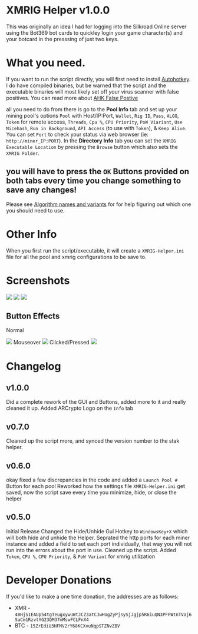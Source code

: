 # XMRIG Helper v1.0.0

This was originally an idea I had for logging into the Silkroad Online server using the Bot369 bot cards to quickley login your game character(s) and your botcard in the presssing of just two keys.

# What you need.

If you want to run the script directly, you will first need to install [Autohotkey](https://autohotkey.com/).
I do have compiled binaries, but be warned that the script and the executable binaries will most likely set off your virus scanner with false positives.
You can read more about [AHK False Postive](https://www.google.com/search?num=100&client=firefox-b-1-ab&ei=wzTaW5OyLMT4sgWuhrEY&q=autohotkey+false+positive&oq=autohotkey+fal&gs_l=psy-ab.3.0.0l2j0i22i30l4j0i22i10i30j0i22i30l3.10920.14304..15055...0.0..0.222.1256.7j2j2......0....1..gws-wiz.......0i71j0i67j0i131i67j0i131.kR0ar0c7AEY)

all you need to do from there is go to the <b>Pool Info</b> tab and set up your mining pool's options `Pool` with Host/IP:Port, `Wallet`, `Rig ID`, `Pass`, `ALGO`, `Token` for remote access, `Threads`, `Cpu %`, `CPU Priority`, `PoW Viariant`, `Use Nicehash`, `Run in Background`, `API Access` (to use with `Token`), & `Keep Alive`.
You can set `Port` to check your status via web browser (ie: `http://miner_IP:PORT`).
In the <b>Directory Info</b> tab you can set the `XMRIG Executable Location` by pressing the `Browse` button which also sets the `XMRIG Folder`.
## you will have to press the `OK` Buttons provided on both tabs every time you change something to save any changes!
Please see [Algorithm names and variants](https://github.com/xmrig/xmrig-proxy/blob/master/doc/STRATUM_EXT.md#14-algorithm-names-and-variants) for for help figuring out which one you should need to use.

# Other Info
When you first run the script/executable, it will create a `XMRIG-Helper.ini` file for all the pool and xmrig configurations to be save to.

# Screenshots

<img src="https://i.imgur.com/pB4izmK.png">
<img src="https://i.imgur.com/DiJA8f6.png">
<img src="https://i.imgur.com/6yfnx9q.png">

## Button Effects
Normal

<img src="https://i.imgur.com/zmsozDF.png">
Mouseover

<img src="https://i.imgur.com/ndIo0Ne.png">
Clicked/Pressed

<img src="https://i.imgur.com/RgLPQZM.png">

# Changelog

## v1.0.0
Did a complete rework of the GUI and Buttons, added more to it and really cleaned it up.
Added ARCrypto Logo on the `Info` tab

## v0.7.0
Cleaned up the script more, and synced the version number to the stak helper.

## v0.6.0
okay fixed a few discrepancies in the code and added a `Launch Pool #` Button for each pool
Reworked how the settings file `XMRIG-Helper.ini` get saved, now the script save every time you minimize, hide, or close the helper

## v0.5.0
Initial Release
Changed the Hide/Unhide Gui Hotkey to `WindowsKey+X` which will both hide and unhide the Helper.
Seprated the http ports for each miner instance and added a field to set each port individually, that way you will not run into the errors about the port in use.
Cleaned up the script.
Added `Token`, `CPU %`, `CPU Priority`, & `PoW Variant` for xmrig utilization

Developer Donations
===================
If you'd like to make a one time donation, the addresses are as follows:
* XMR - ```48HjS1EAUp54tgTeugxywuWtJCZ3atCJwHUgZyPjsySjJgjp5R6iuQN3PFFWtnTVaj6SaCm1RzvtYG23QM37mMswFCLFnX4```
* BTC - ```15ZrEdiU3HFMV2rY68KCXvuNqpSTZNvZBV```

